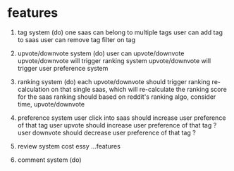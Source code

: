 # features

1. tag system (do)
one saas can belong to multiple tags
user can add tag to saas
user can remove tag
filter on tag

2. upvote/downvote system (do)
user can upvote/downvote
upvote/downvote will trigger ranking system
upvote/downvote will trigger user preference system

3. ranking system (do)
each upvote/downvote should trigger ranking re-calculation on that single saas, which will re-calculate the ranking score
for the saas
ranking should based on reddit's ranking algo, consider time, upvote/downvote

4. preference system
user click into saas should increase user preference of that tag
user upvote should increase user preference of that tag ?
user downvote should decrease user preference of that tag ?

5. review system
cost
essy
...features

6. comment system (do)


